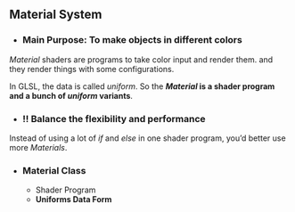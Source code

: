 ## Material System

- ### Main Purpose: To make objects in different colors

*Material* shaders are programs to take color input and render them. and they render things with some configurations.

In GLSL, the data is called *uniform*. So the ***Material* is a shader program and a bunch of *uniform* variants**.

* ### !! Balance the flexibility and performance

Instead of using a lot of *if* and *else* in one shader program, you’d better use more *Materials*.

* ### Material Class

  * Shader Program
  * **Uniforms Data Form**